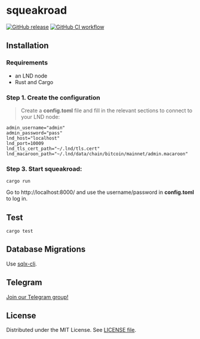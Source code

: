 # squeakroad

[![GitHub release](https://img.shields.io/github/release/yzernik/squeakroad.svg)](https://github.com/yzernik/squeakroad/releases)
[![GitHub CI workflow](https://github.com/yzernik/squeakroad/actions/workflows/ci.yml/badge.svg)](https://github.com/yzernik/squeakroad/actions/workflows/ci.yml)

## Installation

### Requirements
* an LND node
* Rust and Cargo

### Step 1. Create the configuration
> Create a **config.toml** file and fill in the relevant sections to connect to your LND node:

```
admin_username="admin"
admin_password="pass"
lnd_host="localhost"
lnd_port=10009
lnd_tls_cert_path="~/.lnd/tls.cert"
lnd_macaroon_path="~/.lnd/data/chain/bitcoin/mainnet/admin.macaroon"
```

### Step 3. Start squeakroad:

```
cargo run
```

Go to http://localhost:8000/ and use the username/password in **config.toml** to log in.

## Test

```
cargo test
```

## Database Migrations

Use [sqlx-cli](https://crates.io/crates/sqlx-cli/).

## Telegram

[Join our Telegram group!](https://t.me/squeakroad)

## License

Distributed under the MIT License. See [LICENSE file](LICENSE).
